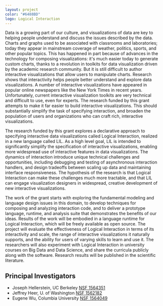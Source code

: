 ```yaml
---
layout: project
color: "#6488BD"
logo: Logical Interaction
---
```


<div class="callout">
</div>


Data is a growing part of our culture, and visualizations of data are key to helping people understand and discuss the issues described by the data. Charts and graphs used to be associated with classrooms and laboratories; today they appear in mainstream coverage of weather, politics, sports, and other popular topics. This has happened in part because of advances in the technology for composing visualizations: it's much easier today to generate custom charts, thanks to a revolution in toolkits for data visualization driven by the academic research community. But it is still difficult to author interactive visualizations that allow users to manipulate charts. Research shows that interactivity helps people better understand and explore data visualizations. A number of interactive visualizations have appeared in popular online newspapers like the New York Times in recent years. Unfortunately, current interactive visualization toolkits are very technical and difficult to use, even for experts. The research funded by this grant attempts to make it far easier to build interactive visualizations. This should substantially simplify the task of specifying interaction, and broaden the population of users and organizations who can craft rich, interactive visualizations.

The research funded by this grant explores a declarative approach to specifying interactive data visualizations called Logical Interaction, realized in a new language called LIL. As a high level goal, LIL is intended to significantly simplify the specification of interactive visualizations, enabling more widespread use of interactive features in data visualizations. The dynamics of interaction introduce unique technical challenges and opportunities, including debugging and testing of asynchronous interaction handlers, and design tradeoffs between scaling up data and maintaining interface responsiveness. The hypothesis of the research is that Logical Interaction can make these challenges much more tractable, and that LIL can engage visualization designers in widespread, creative development of new interactive visualizations.

The work of the grant starts with exploring the fundamental modeling and language design issues in this domain, to develop techniques for composing and analyzing interaction code, and to deliver a prototype language, runtime, and analysis suite that demonstrates the benefits of our ideas. Results of the work will be embodied in a language runtime for Logical Interaction, which will be freely available as open source. The project will evaluate the effectiveness of Logical Interaction in terms of its interactivity and scale, the range of interactive visualizations it naturally supports, and the ability for users of varying skills to learn and use it. The researchers will also experiment with Logical Interaction in university courses on Big Data and Data Science, and share the curricula publicly along with the software. Research results will be published in the scientific literature.


## Principal Investigators

* Joseph Hellerstein, UC Berkeley [NSF 1564351](https://www.nsf.gov/awardsearch/showAward?AWD_ID=1564351&HistoricalAwards=false)
* Jeffrey Heer, U. of Washington [NSF 1562182](https://www.nsf.gov/awardsearch/showAward?AWD_ID=1562182&HistoricalAwards=false)
* Eugene Wu, Columbia University [NSF 1564049](https://www.nsf.gov/awardsearch/showAward?AWD_ID=1564049&HistoricalAwards=false)
